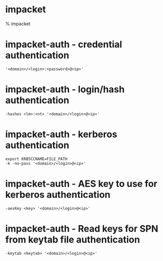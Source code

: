 # impacket

% impacket

# impacket-auth - credential authentication
```
'<domain>/<login>:<password>@<ip>'
```

# impacket-auth - login/hash authentication
```
-hashes <lm>:<nt> '<domain>/<login>@<ip>'
```

# impacket-auth - kerberos authentication
```
export KRB5CCNAME=FILE_PATH
-k -no-pass '<domain>/<login>@<ip>'
```

# impacket-auth - AES key to use for kerberos authentication
```
-aesKey <key> '<domain>/<login>@<ip>'
```


# impacket-auth - Read keys for SPN from keytab file authentication
```
-keytab <keytab> '<domain>/<login>@<ip>'
```
